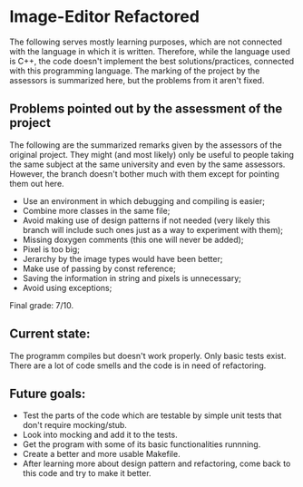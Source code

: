 # Image-Editor Refactored

The following serves mostly learning purposes, which are not connected with the language in which it is written. Therefore, while the language used is C++, the code doesn't implement the best solutions/practices, connected with this programming language. The marking of the project by the assessors is summarized here, but the problems from it aren't fixed.

## Problems pointed out by the assessment of the project
The following are the summarized remarks given by the assessors of the original project. They might (and most likely) only be useful to people taking the same subject at the same university and even by the same assessors. However, the branch doesn't bother much with them except for pointing them out here.
- Use an environment in which debugging and compiling is easier;
- Combine more classes in the same file;
- Avoid making use of design patterns if not needed (very likely this branch will include such ones just as a way to experiment with them);
- Missing doxygen comments (this one will never be added);
- Pixel is too big;
- Jerarchy by the image types would have been better;
- Make use of passing by const reference;
- Saving the information in string and pixels is unnecessary;
- Avoid using exceptions;

Final grade: 7/10.

## Current state:
The programm compiles but doesn't work properly. Only basic tests exist. There are a lot of code smells and the code is in need of refactoring.

## Future goals:
- Test the parts of the code which are testable by simple unit tests that don't require mocking/stub.
- Look into mocking and add it to the tests.
- Get the program with some of its basic functionalities runnning.
- Create a better and more usable Makefile.
- After learning more about design pattern and refactoring, come back to this code and try to make it better.
